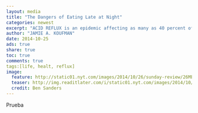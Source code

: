 ```yaml
---
layout: media
title: "The Dangers of Eating Late at Night"
categories: newest
excerpt: "ACID REFLUX is an epidemic affecting as many as 40 percent of Americans."
author: "JAMIE A. KOUFMAN"
date: 2014-10-25
ads: true
share: true
toc: true
comments: true
tags:[life, healt, reflux]
image:
  feature: http://static01.nyt.com/images/2014/10/26/sunday-review/26MEAL/26MEAL-master675.jpg
  teaser: http://img.readitlater.com/i/static01.nyt.com/images/2014/10/26/sunday-review/26MEAL/26MEAL-master675/RS/w426.jpg
  credit: Ben Sanders
---
```



Prueba

